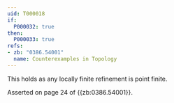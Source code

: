 ```yaml
---
uid: T000018
if:
  P000032: true
then:
  P000033: true
refs:
- zb: "0386.54001"
  name: Counterexamples in Topology
---
```


This holds as any locally finite refinement is point finite.

Asserted on page 24 of {{zb:0386.54001}}.
